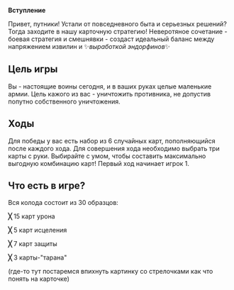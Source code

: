 **Вступление**

Привет, путники! 
Устали от повседневного быта и серьезных решений? Тогда заходите в нашу карточную стратегию!
Неверотяное сочетание - боевая стратегия и смешнявки - создаст идеальный баланс между напряжением извилин и ✨*выработкой эндорфинов*✨

## Цель игры

Вы - настоящие воины сегодня, и в ваших руках целые маленькие армии. Цель кажого из вас - уничтожить противника, не допустив попутно собственного уничтожения.

## Ходы
Для победы у вас есть набор из 6 случайных карт, пополняющийся после каждого хода. Для совершения хода необходимо выбрать три карты с руки. Выбирайте с умом, чтобы составить максимально выгодную комбинацию карт!
Первый ход начинает игрок 1.

## Что есть в игре?
Вся колода состоит из 30 образцов:

**╳** 15 карт урона

**╳** 5 карт исцеления

**╳** 7 карт защиты

**╳** 3 карты-"тарана"

(где-то тут постаремся впихнуть картинку со стрелочками как что понять на карточке)


